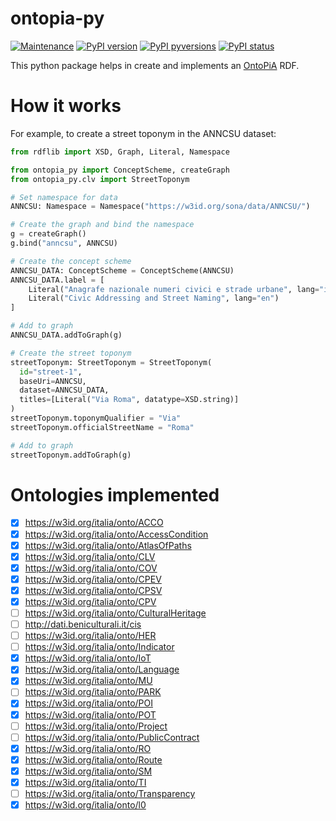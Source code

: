# ontopia-py

[![Maintenance](https://img.shields.io/badge/Maintained%3F-yes-green.svg)](https://github.com/luca-martinelli-09/ontopia-py/graphs/commit-activity)
[![PyPI version](https://img.shields.io/pypi/v/ontopia-py.svg)](https://pypi.python.org/pypi/ontopia-py/)
[![PyPI pyversions](https://img.shields.io/pypi/pyversions/ontopia-py.svg)](https://pypi.python.org/pypi/ontopia-py/)
[![PyPI status](https://img.shields.io/pypi/status/ontopia-py.svg)](https://pypi.python.org/pypi/ontopia-py/)

This python package helps in create and implements an [OntoPiA](https://github.com/italia/daf-ontologie-vocabolari-controllati) RDF.

# How it works

For example, to create a street toponym in the ANNCSU dataset:

```python
from rdflib import XSD, Graph, Literal, Namespace

from ontopia_py import ConceptScheme, createGraph
from ontopia_py.clv import StreetToponym

# Set namespace for data
ANNCSU: Namespace = Namespace("https://w3id.org/sona/data/ANNCSU/")

# Create the graph and bind the namespace
g = createGraph()
g.bind("anncsu", ANNCSU)

# Create the concept scheme
ANNCSU_DATA: ConceptScheme = ConceptScheme(ANNCSU)
ANNCSU_DATA.label = [
    Literal("Anagrafe nazionale numeri civici e strade urbane", lang="it"),
    Literal("Civic Addressing and Street Naming", lang="en")
]

# Add to graph
ANNCSU_DATA.addToGraph(g)

# Create the street toponym
streetToponym: StreetToponym = StreetToponym(
  id="street-1",
  baseUri=ANNCSU,
  dataset=ANNCSU_DATA,
  titles=[Literal("Via Roma", datatype=XSD.string)]
)
streetToponym.toponymQualifier = "Via"
streetToponym.officialStreetName = "Roma"

# Add to graph
streetToponym.addToGraph(g)
```

# Ontologies implemented

- [x] https://w3id.org/italia/onto/ACCO
- [x] https://w3id.org/italia/onto/AccessCondition
- [x] https://w3id.org/italia/onto/AtlasOfPaths
- [x] https://w3id.org/italia/onto/CLV
- [x] https://w3id.org/italia/onto/COV
- [x] https://w3id.org/italia/onto/CPEV
- [x] https://w3id.org/italia/onto/CPSV
- [x] https://w3id.org/italia/onto/CPV
- [ ] https://w3id.org/italia/onto/CulturalHeritage
- [ ] http://dati.beniculturali.it/cis
- [ ] https://w3id.org/italia/onto/HER
- [ ] https://w3id.org/italia/onto/Indicator
- [x] https://w3id.org/italia/onto/IoT
- [x] https://w3id.org/italia/onto/Language
- [x] https://w3id.org/italia/onto/MU
- [ ] https://w3id.org/italia/onto/PARK
- [x] https://w3id.org/italia/onto/POI
- [x] https://w3id.org/italia/onto/POT
- [ ] https://w3id.org/italia/onto/Project
- [ ] https://w3id.org/italia/onto/PublicContract
- [x] https://w3id.org/italia/onto/RO
- [x] https://w3id.org/italia/onto/Route
- [x] https://w3id.org/italia/onto/SM
- [x] https://w3id.org/italia/onto/TI
- [ ] https://w3id.org/italia/onto/Transparency
- [x] https://w3id.org/italia/onto/l0
